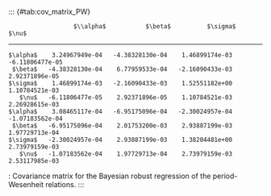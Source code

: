 ::: {#tab:cov_matrix_PW}


                      $\\alpha$           $\beta$          $\sigma$             $\nu$
  ---------- ----------------- ----------------- ----------------- -----------------
    $\alpha$    3.24967949e-04   -4.38328130e-04    1.46899174e-03   -6.11806477e-05
     $\beta$   -4.38328130e-04    6.77959533e-04   -2.16090433e-03    2.92371896e-05
    $\sigma$    1.46899174e-03   -2.16090433e-03    1.52551182e+00    1.10784521e-03
       $\nu$   -6.11806477e-05    2.92371896e-05    1.10784521e-03    2.26928615e-03
    $\alpha$    3.08465117e-04   -6.95175096e-04   -2.30024957e-04   -1.07183562e-04
     $\beta$   -6.95175096e-04    2.01753200e-03    2.93887199e-03    1.97729713e-04
    $\sigma$   -2.30024957e-04    2.93887199e-03    1.38204481e+00    2.73979159e-03
       $\nu$   -1.07183562e-04    1.97729713e-04    2.73979159e-03    2.53117985e-03

  : Covariance matrix for the Bayesian robust regression of the
  period-Wesenheit relations.
:::
